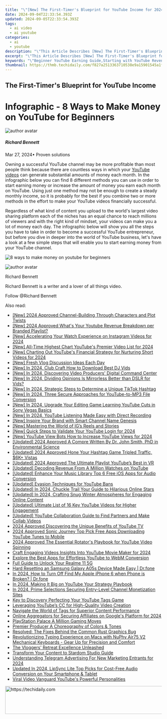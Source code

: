 ```yaml
---
title: "\"[New] The First-Timer's Blueprint for YouTube Income for 2024\""
date: 2024-09-04T22:33:54.393Z
updated: 2024-09-05T22:33:54.393Z
tags:
  - ai video
  - ai youtube
categories:
  - ai
  - youtube
description: "\"This Article Describes [New] The First-Timer's Blueprint for YouTube Income for 2024\""
excerpt: "\"This Article Describes [New] The First-Timer's Blueprint for YouTube Income for 2024\""
keywords: "\"Beginner YouTube Earning Guide,Starting with YouTube Revenue,YouTube Income Fundamentals,Entry Level YouTube Money,Initial Steps to YouTube Profit,First-Time YouTube Earnings,Launching YouTube Income\""
thumbnail: https://thmb.techidaily.com/f827a2513363710538e9a15901545a1f6478c686bd6bb8d68f0e5c1da41a0c90.jpg
---
```


## The First-Timer's Blueprint for YouTube Income

# Infographic - 8 Ways to Make Money on YouTube for Beginners

![author avatar](https://images.wondershare.com/filmora/article-images/richard-bennett.jpg)

##### Richard Bennett

 Mar 27, 2024• Proven solutions

Owning a successful YouTube channel may be more profitable than most people think because there are countless ways in which your [YouTube videos](https://tools.techidaily.com/wondershare/filmora/download/) can generate substantial amounts of money each month. In the infographic below you can find 8 different methods you can use in order to start earning money or increase the amount of money you earn each month on YouTube. Using just one method may not be enough to create a steady monthly income, so it is probably for the best if you combine two or more methods in the effort to make your YouTube videos financially successful.

Regardless of what kind of content you upload to the world's largest video sharing platform each of the niches has an equal chance to reach millions of viewers and with the right kind of mindset, your videos can make you a lot of money each day. The infographic below will show you all the steps you have to take in order to become a successful YouTube entrepreneur, but before you dive in deeper into the world of YouTube business, let's have a look at a few simple steps that will enable you to start earning money from your YouTube channel.

![8 ways to make money on youtube for beginners](https://filmora.wondershare.com/youtube-video-editing/8-ways-to-make-money-on-youtube-for-beginners.jpg)

![author avatar](https://images.wondershare.com/filmora/article-images/richard-bennett.jpg)

Richard Bennett

Richard Bennett is a writer and a lover of all things video.

Follow @Richard Bennett


<ins class="adsbygoogle"
     style="display:block"
     data-ad-format="autorelaxed"
     data-ad-client="ca-pub-7571918770474297"
     data-ad-slot="1223367746"></ins>



<ins class="adsbygoogle"
     style="display:block"
     data-ad-client="ca-pub-7571918770474297"
     data-ad-slot="8358498916"
     data-ad-format="auto"
     data-full-width-responsive="true"></ins>

<span class="atpl-alsoreadstyle">Also read:</span>
<div><ul>
<li><a href="https://youtube-webster.techidaily.com/024-approved-channel-building-through-characters-and-plot-twists/"><u>[New] 2024 Approved  Channel-Building Through Characters and Plot Twists</u></a></li>
<li><a href="https://youtube-webster.techidaily.com/024-approved-whats-your-youtube-revenue-breakdown-per-branded-playlist/"><u>[New] 2024 Approved  What's Your Youtube Revenue Breakdown per Branded Playlist?</u></a></li>
<li><a href="https://instagram-videos.techidaily.com/new-accelerating-your-watch-experience-on-instagram-videos-for-2024/"><u>[New] Accelerating Your Watch Experience on Instagram Videos for 2024</u></a></li>
<li><a href="https://youtube-webster.techidaily.com/ll-time-highest-chart-youtubes-premier-video-list-for-2024/"><u>[New] All-Time Highest Chart  YouTube's Premier Video List for 2024</u></a></li>
<li><a href="https://youtube-webster.techidaily.com/harting-out-youtubes-financial-strategy-for-nurturing-short-videos-for-2024/"><u>[New] Charting Out YouTube's Financial Strategy for Nurturing Short Videos for 2024</u></a></li>
<li><a href="https://youtube-webster.techidaily.com/resh-vlog-discussion-ideas-each-day/"><u>[New] Fresh Vlog Discussion Ideas Each Day</u></a></li>
<li><a href="https://youtube-webster.techidaily.com/n-2024-club-craft-how-to-download-best-dj-vids/"><u>[New] In 2024, Club Craft  How to Download Best DJ Vids</u></a></li>
<li><a href="https://youtube-webster.techidaily.com/n-2024-discovering-video-producers-digital-command-center/"><u>[New] In 2024, Discovering Video Producers' Digital Command Center</u></a></li>
<li><a href="https://youtube-webster.techidaily.com/n-2024-dividing-opinions-is-mirrorless-better-than-dslr-for-vids/"><u>[New] In 2024, Dividing Opinions  Is Mirrorless Better than DSLR for Vids?</u></a></li>
<li><a href="https://tiktok-clips.techidaily.com/new-in-2024-strategic-steps-to-determine-a-unique-tiktok-hashtag/"><u>[New] In 2024, Strategic Steps to Determine a Unique TikTok Hashtag</u></a></li>
<li><a href="https://youtube-webster.techidaily.com/n-2024-three-secure-approaches-for-youtube-to-mp3-file-conversion/"><u>[New] In 2024, Three Secure Approaches for YouTube-to-MP3 File Conversion</u></a></li>
<li><a href="https://youtube-webster.techidaily.com/n-2024-upgrade-your-editing-game-learning-youtube-cuts-in-sony-vegas-basics/"><u>[New] In 2024, Upgrade Your Editing Game  Learning YouTube Cuts in Sony Vegas Basics</u></a></li>
<li><a href="https://youtube-webster.techidaily.com/n-2024-youtube-listening-made-easy-with-direct-recording/"><u>[New] In 2024, YouTube Listening Made Easy with Direct Recording</u></a></li>
<li><a href="https://youtube-webster.techidaily.com/nspire-your-brand-with-smart-channel-name-genesis/"><u>[New] Inspire Your Brand with Smart Channel Name Genesis</u></a></li>
<li><a href="https://instagram-videos.techidaily.com/new-mastering-the-world-of-igs-reels-and-stories/"><u>[New] Mastering the World of IG’s Reels and Stories</u></a></li>
<li><a href="https://youtube-webster.techidaily.com/uick-steps-to-validate-your-youtube-login-for-2024/"><u>[New] Quick Steps to Validate Your YouTube Login for 2024</u></a></li>
<li><a href="https://youtube-sure.techidaily.com/outube-view-bots-how-to-increase-youtube-views-for-2024/"><u>[New] YouTube View Bots  How to Increase YouTube Views for 2024</u></a></li>
<li><a href="https://youtube-webster.techidaily.com/ed-2024-approved-a-compre-written-by-dr-john-smith-phd-in-environmental-science/"><u>[Updated] 2024 Approved  A Compre Written By  Dr. John Smith, PhD in Environmental Science</u></a></li>
<li><a href="https://youtube-webster.techidaily.com/ed-2024-approved-hone-your-hashtag-game-tripled-traffic-6kplus-vistas/"><u>[Updated] 2024 Approved  Hone Your Hashtag Game  Tripled Traffic, $6K+ Vistas</u></a></li>
<li><a href="https://youtube-webster.techidaily.com/ed-2024-approved-the-ultimate-playlist-youtubes-best-in-vr/"><u>[Updated] 2024 Approved  The Ultimate Playlist  YouTube’s Best in VR</u></a></li>
<li><a href="https://youtube-webster.techidaily.com/ed-decoding-revenue-from-a-million-watches-on-youtube/"><u>[Updated] Decoding Revenue From A Million Watches on YouTube</u></a></li>
<li><a href="https://youtube-webster.techidaily.com/ed-enhance-your-music-library-top-6-free-ios-apps-for-audio-conversion/"><u>[Updated] Enhance Your Music Library  Top 6 Free iOS Apps for Audio Conversion</u></a></li>
<li><a href="https://youtube-webster.techidaily.com/ed-evasion-techniques-for-youtube-bans/"><u>[Updated] Evasion Techniques for YouTube Bans</u></a></li>
<li><a href="https://youtube-webster.techidaily.com/ed-in-2024-chuckle-trail-your-guide-to-hilarious-online-stars/"><u>[Updated] In 2024, Chuckle Trail  Your Guide to Hilarious Online Stars</u></a></li>
<li><a href="https://youtube-webster.techidaily.com/ed-in-2024-crafting-snug-winter-atmospheres-for-engaging-online-content/"><u>[Updated] In 2024, Crafting Snug Winter Atmospheres for Engaging Online Content</u></a></li>
<li><a href="https://youtube-webster.techidaily.com/ed-ultimate-list-of-16-key-youtube-videos-for-higher-engagement/"><u>[Updated] Ultimate List of 16 Key YouTube Videos for Higher Engagement</u></a></li>
<li><a href="https://youtube-webster.techidaily.com/ed-youtube-collaboration-guide-to-find-partners-and-make-collab-videos/"><u>[Updated] YouTube Collaboration Guide to Find Partners and Make Collab Videos</u></a></li>
<li><a href="https://youtube-webster.techidaily.com/approved-discovering-the-unique-benefits-of-youtube-tv/"><u>2024 Approved  Discovering the Unique Benefits of YouTube TV</u></a></li>
<li><a href="https://youtube-webster.techidaily.com/approved-sonic-journey-top-pick-free-apps-downloading-youtube-tunes-to-mobile/"><u>2024 Approved  Sonic Journey  Top Pick Free Apps Downloading YouTube Tunes to Mobile</u></a></li>
<li><a href="https://youtube-webster.techidaily.com/approved-the-essential-rotators-playbook-for-youtube-video-spinning/"><u>2024 Approved  The Essential Rotator's Playbook for YouTube Video Spinning</u></a></li>
<li><a href="https://youtube-webster.techidaily.com/-engaging-videos-insights-into-youtube-movie-maker-for-2024/"><u>Craft Engaging Videos  Insights Into YouTube Movie Maker for 2024</u></a></li>
<li><a href="https://youtube-webster.techidaily.com/re-the-best-apps-for-effortless-youtube-to-webm-conversion/"><u>Explore the Best Apps for Effortless YouTube to WebM Conversion</u></a></li>
<li><a href="https://easy-unlock-android.techidaily.com/full-guide-to-unlock-your-realme-11-5g-by-drfone-android/"><u>Full Guide to Unlock Your Realme 11 5G</u></a></li>
<li><a href="https://techidaily.com/hard-resetting-an-samsung-galaxy-a05s-device-made-easy-drfone-by-drfone-reset-android-reset-android/"><u>Hard Resetting an Samsung Galaxy A05s Device Made Easy | Dr.fone</u></a></li>
<li><a href="https://iphone-unlock.techidaily.com/in-2024-how-to-turn-off-find-my-apple-iphone-6-when-phone-is-broken-drfone-by-drfone-ios/"><u>In 2024, How to Turn Off Find My Apple iPhone 6 when Phone is Broken? | Dr.fone</u></a></li>
<li><a href="https://youtube-webster.techidaily.com/24-making-it-big-on-youtube-your-strategy-playbook/"><u>In 2024, Making It Big on YouTube  Your Strategy Playbook</u></a></li>
<li><a href="https://youtube-docs.techidaily.com/24-prime-selections-securing-entry-level-channel-monetization-sites/"><u>In 2024, Prime Selections  Securing Entry-Level Channel Monetization Sites</u></a></li>
<li><a href="https://youtube-webster.techidaily.com/o-discovery-perfecting-your-youtube-tags-game/"><u>Key to Discovery  Perfecting Your YouTube Tags Game</u></a></li>
<li><a href="https://youtube-webster.techidaily.com/aging-youtubes-cc-for-high-quality-video-creation/"><u>Leveraging YouTube’s CC for High-Quality Video Creation</u></a></li>
<li><a href="https://youtube-webster.techidaily.com/ate-the-world-of-tags-for-superior-content-performance/"><u>Navigate the World of Tags for Superior Content Performance</u></a></li>
<li><a href="https://youtube-webster.techidaily.com/e-aggregators-for-securing-affiliates-on-googles-platform-for-2024/"><u>Online Aggregators for Securing Affiliates on Google's Platform for 2024</u></a></li>
<li><a href="https://youtube-webster.techidaily.com/tation-palace-a-million-gaming-moves/"><u>PlayStation Palace  A Million Gaming Moves</u></a></li>
<li><a href="https://youtube-webster.techidaily.com/er-producer-a-choreography-of-colors-and-tones/"><u>Premier Producer  A Choreography of Colors & Tones</u></a></li>
<li><a href="https://win-blog.techidaily.com/resolved-the-fixes-behind-the-common-rust-graphics-bug/"><u>Resolved: The Fixes Behind the Common Rust Graphics Bug</u></a></li>
<li><a href="https://some-knowledge.techidaily.com/revolutionizing-typing-experience-on-macs-with-nuphy-air75-v2-mechanical-keyboards-gear-up-for-precision-and-comfort/"><u>Revolutionizing Typing Experience on Macs with NuPhy Air75 V2 Mechanical Keyboards - Gear Up for Precision and Comfort</u></a></li>
<li><a href="https://youtube-webster.techidaily.com/loggers-retreat-excellence-unleashed/"><u>The Vloggers' Retreat  Excellence Unleashed</u></a></li>
<li><a href="https://youtube-webster.techidaily.com/form-your-content-to-stardom-studio-guide/"><u>Transform Your Content to Stardom  Studio Guide</u></a></li>
<li><a href="https://fox-links.techidaily.com/understanding-telegram-advertising-for-new-marketing-entrants-for-2024/"><u>Understanding Telegram Advertising  For New Marketing Entrants for 2024</u></a></li>
<li><a href="https://audio-shaping.techidaily.com/updated-in-2024-lipsync-lite-top-picks-for-cost-free-audio-conversion-on-your-smartphone-and-tablet/"><u>Updated In 2024, LipSync Lite Top Picks for Cost-Free Audio Conversion on Your Smartphone & Tablet</u></a></li>
<li><a href="https://youtube-webster.techidaily.com/-video-vanguard-youtubes-powerful-personalities/"><u>Viral Video Vanguard  YouTube's Powerful Personalities</u></a></li>
</ul></div>

<!-- affiliate ads begin -->
<a href="https://versadesk.pxf.io/c/5597632/1815678/21290" target="_top" id="1815678">
  <img src="//a.impactradius-go.com/display-ad/21290-1815678" border="0" alt="https://techidaily.com" width="728" height="90"/>
</a>
<img height="0" width="0" src="https://versadesk.pxf.io/i/5597632/1815678/21290" style="position:absolute;visibility:hidden;" border="0" />
<!-- affiliate ads end -->
